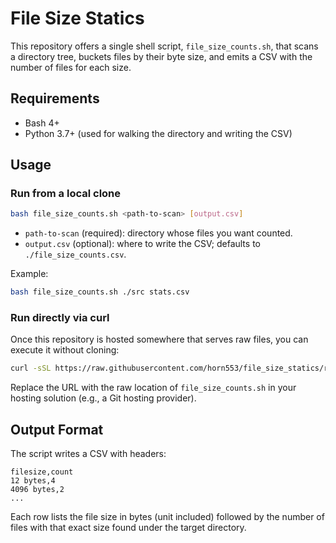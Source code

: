 # File Size Statics

This repository offers a single shell script, `file_size_counts.sh`, that scans a directory tree, buckets files by their byte size, and emits a CSV with the number of files for each size.

## Requirements

- Bash 4+
- Python 3.7+ (used for walking the directory and writing the CSV)

## Usage

### Run from a local clone

```bash
bash file_size_counts.sh <path-to-scan> [output.csv]
```

- `path-to-scan` (required): directory whose files you want counted.
- `output.csv` (optional): where to write the CSV; defaults to `./file_size_counts.csv`.

Example:

```bash
bash file_size_counts.sh ./src stats.csv
```

### Run directly via curl

Once this repository is hosted somewhere that serves raw files, you can execute it without cloning:

```bash
curl -sSL https://raw.githubusercontent.com/horn553/file_size_statics/refs/heads/main/file_size_counts.sh | bash -s -- <path-to-scan> [output.csv]
```

Replace the URL with the raw location of `file_size_counts.sh` in your hosting solution (e.g., a Git hosting provider).

## Output Format

The script writes a CSV with headers:

```
filesize,count
12 bytes,4
4096 bytes,2
...
```

Each row lists the file size in bytes (unit included) followed by the number of files with that exact size found under the target directory.
